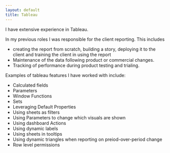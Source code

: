 ```yaml
---
layout: default
title: Tableau
---
```

I have extensive experience in Tableau.

In my previous roles I was responsible for the client reporting. This includes
- creating the report from scratch, building a story, deploying it to the client and training the client in using the report
- Maintenance of the data following product or commercial changes.
- Tracking of performance during product testing and trialing.  


Examples of tableau features I have worked with include:
- Calculated fields
- Parameters
- Window Functions
- Sets
- Leveraging Default Properties
- Using sheets as filters
- Using Parameters to change which visuals are shown
- Using dashboard Actions
- Using dynamic labels
- Using sheets in tooltips
- Using dynamic triangles when reporting on preiod-over-period change
- Row level permissions